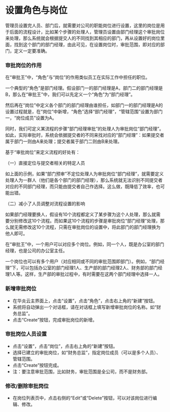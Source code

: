 # 设置角色与岗位
管理员设置完人员、部门后，就需要对公司的职能岗位进行设置，这里的岗位是用于后面的流程设计，比如某个步骤的处理人，管理员设置由部门经理这个审批岗位来处理，那么系统就会根据提交人的不同找到其相应的部门，再从设置好的岗位里面，找到这个部门的部门经理，由此可见，在设置岗位时，审批范围，即对应的部门，定义一定要准确。

### 审批岗位的作用

在“审批王”中，“角色”与“岗位”的作用类似员工在实际工作中担任的职位。

一个典型的“角色”是部门经理。假设部门一的部门经理是A，部门二的部门经理是B，那么在“审批王”中，我们可以先定义一个“角色”为“部门经理”。

然后再在“岗位”中定义各个部门的部门经理由谁担任，如部门一的部门经理是A的设置过程就是，在“岗位”中新增，“角色”选择“部门经理”，“管辖范围”设置为部门一，“岗位成员”设置为A。

同时，我们可定义某流程的步骤“部门经理审批”的处理人为审批岗位“部门经理”。如此，实际审批时，系统会依据提交者的不同来找对应的“部门经理”：如果提交者属于部门一则由A来处理；提交者属于部门二则由B来处理。

基于“审批岗位”来定义流程的好处有：

（一）直接定位与提交者相关的特定人员

如上面的示例，如果“部门预审”不定位处理人为审批岗位“部门经理”，就需要定义处理人为一群人（他们是各个部门的部门经理），那么系统就无法识别不同提交者对应的不同部门经理，而只能由提交者自己作选择。这么做，既降低了效率，也可能出错。

（二）减小了人员调整对流程设置的影响

如果部门经理要换人，假设有10个流程都定义了某步骤为这个人处理，那么就需要分别修改这10个流程。而如果这10个流程的步骤是审批岗位“部门经理”处理，那么就无需修改这10个流程，只需在审批岗位的设置中，将此部门的部门经理换为他人即可。

在“审批王”中，一个用户可以对应多个岗位。例如，同一个人，既是办公室的部门经理，也是公司的办公室主任。

一个岗位也可以有多个用户（对应相同或不同的审批范围即部门）。例如，“部门经理”下，可以包括办公室的部门经理1人、生产部的部门经理2人、财务部的部门经理1人等。这样，生产部的审批过程中，有时需要在这两个部门经理中选择一人。

### 新增审批岗位
- 在华炎云主界面上，点击“设置”，点击“角色”，点击右上角的“新建”按钮。
- 系统将自动弹出一个对话框，请在对话框上填写新增审批岗位的名称。如“财务总监”。
- 点击“Create”按钮，完成审批岗位的新增。

### 审批岗位人员设置
- 点击“设置”，点击“岗位”，点击右上角的“新建”按钮。
- 选择已建立的审批岗位，如“财务总监”，指定岗位成员（可以是多个人员）、管辖范围。
- 点击“Create”按钮完成。
- 注：要注意审批范围，比如财务，审批范围是全公司，而不是财务部。

### 修改/删除审批岗位
- 在岗位列表页中，点击右侧的“Edit”或“Delete”按钮，可以对该岗位进行编辑、修改。
